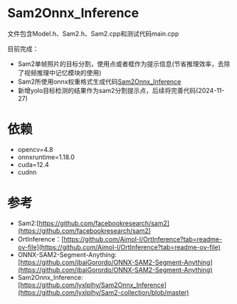 # Sam2Onnx_Inference
文件包含Model.h、Sam2.h、Sam2.cpp和测试代码main.cpp

目前完成：
  * Sam2单帧照片的目标分割，使用点或者框作为提示信息(节省推理效率，去除了视频推理中记忆模块的使用)
  * Sam2所使用onnx权重格式生成代码[Sam2Onnx_Inference](https://github.com/lyxlplhy/Sam2-collection?tab=readme-ov-file#onnx%E5%AF%BC%E5%87%BA)
  * 新增yolo目标检测的结果作为sam2分割提示点，后续将完善代码(2024-11-27)

# 依赖
  * opencv=4.8
  * onnxruntime=1.18.0
  * cuda=12.4
  * cudnn

# 参考
  * Sam2:[https://github.com/facebookresearch/sam2](https://github.com/facebookresearch/sam2)
  * OrtInference：[https://github.com/Aimol-l/OrtInference?tab=readme-ov-file](https://github.com/Aimol-l/OrtInference?tab=readme-ov-file)
  * ONNX-SAM2-Segment-Anything:[https://github.com/ibaiGorordo/ONNX-SAM2-Segment-Anything](https://github.com/ibaiGorordo/ONNX-SAM2-Segment-Anything)
  * Sam2Onnx_Inference: [https://github.com/lyxlplhy/Sam2Onnx_Inference](https://github.com/lyxlplhy/Sam2-collection/blob/master)
